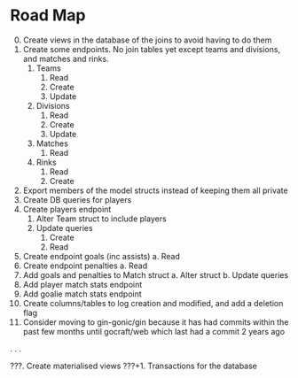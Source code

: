 # Road Map
0. Create views in the database of the joins to avoid having to do them
1. Create some endpoints. No join tables yet except teams and divisions, and matches and rinks.
    1. Teams
        1. Read
        2. Create
        3. Update
    2. Divisions
        1. Read
        2. Create
        3. Update
    3. Matches
        1. Read
    4. Rinks
        1. Read
        2. Create
2. Export members of the model structs instead of keeping them all private
3. Create DB queries for players
4. Create players endpoint
    1. Alter Team struct to include players
    2. Update queries
        1. Create
        2. Read
5. Create endpoint goals (inc assists)
    a. Read
6. Create endpoint penalties
    a. Read
7. Add goals and penalties to Match struct
    a. Alter struct
    b. Update queries
8. Add player match stats endpoint
9. Add goalie match stats endpoint
10. Create columns/tables to log creation and modified, and add a deletion flag
11. Consider moving to gin-gonic/gin because it has had commits within the past few months until gocraft/web which last had a commit 2 years ago

.
.
.

???. Create materialised views
???+1. Transactions for the database
